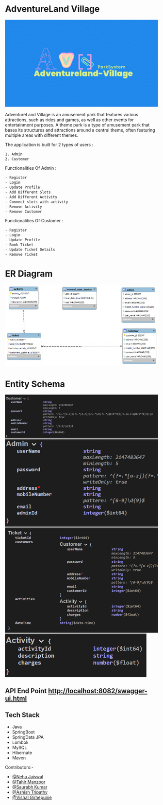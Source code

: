 # AdventureLand Village
<img src="./Adventureland-Village/Images/AdventureLand_logo.PNG"/>
<p>AdventureLand Village is an amusement park  that features various attractions, such as rides and games, as well as other events for entertainment purposes. A theme park is a type of amusement park that bases its structures and attractions around a central theme, often featuring multiple areas with different themes.</p>


The application is built for 2 types of users :

    1. Admin
    2. Customer
    
Functionalities Of Admin :

    - Register   
    - Login
    - Update Profile
    - Add Different Slots
    - Add Different Activity
    - Connect slots with activity
    - Remove Activity
    - Remove Customer
    
 Functionalities Of Customer :

    - Register
    - Login
    - Update Profile
    - Book Ticket
    - Update Ticket Details
    - Remove Ticket
    
 # ER Diagram
<img src="./Adventureland-Village/Images/new.png"/>

# Entity Schema
<img src="./Adventureland-Village/Images/customer.PNG"/>
<img src="./Adventureland-Village/Images/admin.PNG"/>
<img src="./Adventureland-Village/Images/ticket.PNG"/>
<img src="./Adventureland-Village/Images/activity.PNG"/>
 


<h2>API End Point <a href="http://localhost:8082/swagger-ui.html">http://localhost:8082/swagger-ui.html</a></h2>
<h2>Tech Stack</h2>
<ul>
  <li>Java</li>
  <li>SpringBoot</li>
  <li>SpringData JPA</li>
  <li>Lombok</li>
  <li>MySQL</li>
  <li>Hibernate</li> 
  <li>Maven</li>
</ul>


 Contributors:-
 
 - [@Neha Jaiswal](https://github.com/neha-hue)
 - [@Tahir Manzoor](https://github.com/TahiR-ManzooR-110)
 - [@Saurabh Kumar](https://github.com/rajsaurabh78)
 - [@Ashish Tripathy](https://github.com/malonicester)
 - [@Vishal Girhepunje](https://github.com/vishal-girhepunje)
    
   
